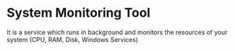 # System Monitoring Tool
It is a service which runs in background and monitors the resources of your system (CPU, RAM, Disk, Windows Services)
